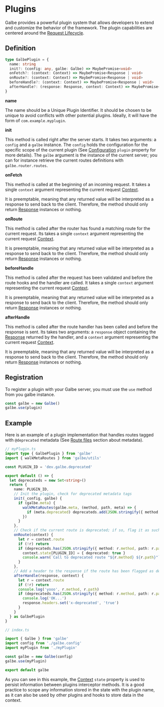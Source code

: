 # Plugins

Galbe provides a powerful plugin system that allows developers to extend and customize the behavior of the framework. The plugin capabilities are centered around the [Request Lifecycle](https://galbe.dev/documentation/lifecycle).

## Definition

```ts
type GalbePlugin = {
  name: string
  init?: (config: any, galbe: Galbe) => MaybePromise<void>
  onFetch?: (context: Context) => MaybePromise<Response | void>
  onRoute?: (context: Context) => MaybePromise<Response | void>
  beforeHandle?: (context: Context) => MaybePromise<Response | void>
  afterHandle?: (response: Response, context: Context) => MaybePromise<Response | void>
}
```

**name**

The name should be a Unique Plugin Identifier. It should be chosen to be unique to avoid conflicts with other potential plugins. Ideally, it will have the form of `com.example.myplugin`.

**init**

This method is called right after the server starts. It takes two arguments: a `config` and a `galbe` instance. The `config` holds the configuration for the specific scope of the current plugin (See [Configuration](getting-started.md#properties) `plugin` property for more details). The `galbe` argument is the instance of the current server; you can for instance retrieve the current routes definitions with `galbe.router.routes`.

**onFetch**

This method is called at the beginning of an incoming request. It takes a single `context` argument representing the current request [Context](context.md).

It is preemptable, meaning that any returned value will be interpreted as a response to send back to the client. Therefore, the method should only return [Response](https://developer.mozilla.org/en-US/docs/Web/API/Response) instances or nothing.

**onRoute**

This method is called after the router has found a matching route for the current request. Its takes a single `context` argument representing the current request [Context](context.md).

It is preemptable, meaning that any returned value will be interpreted as a response to send back to the client. Therefore, the method should only return [Response](https://developer.mozilla.org/en-US/docs/Web/API/Response) instances or nothing.

**beforeHandle**

This method is called after the request has been validated and before the route hooks and the handler are called. It takes a single `context` argument representing the current request [Context](context.md).

It is preemptable, meaning that any returned value will be interpreted as a response to send back to the client. Therefore, the method should only return [Response](https://developer.mozilla.org/en-US/docs/Web/API/Response) instances or nothing.

**afterHandle**

This method is called after the route handler has been called and before the response is sent. Its takes two arguments: a `response` object containing the [Response](https://developer.mozilla.org/en-US/docs/Web/API/Response) returned by the handler, and a `context` argument representing the current request [Context](context.md).

It is preemptable, meaning that any returned value will be interpreted as a response to send back to the client. Therefore, the method should only return [Response](https://developer.mozilla.org/en-US/docs/Web/API/Response) instances or nothing.

## Registration

To register a plugin with your Galbe server, you must use the `use` method from you galbe instance.

```js
const galbe = new Galbe()
galbe.use(plugin)
```

## Example

Here is an example of a plugin implementation that handles routes tagged with `@deprecated` metadata (See [Route files](routes.md#route-files) section about metadata).

```ts
// myPlugin.ts
import type { GalbePlugin } from 'galbe'
import { walkMetaRoutes } from 'galbe/utils'

const PLUGIN_ID = 'dev.galbe.deprecated'

export default () => {
  let deprecateds = new Set<string>()
  return {
    name: PLUGIN_ID,
    // Init the plugin, check for deprecated metadata tags
    init(_config, galbe) {
      if (galbe.meta) {
        walkMetaRoutes(galbe.meta, (method, path, meta) => {
          if (meta.deprecated) deprecateds.add(JSON.stringify({ method, path }))
        })
      }
    },
    // Check if the current route is deprecated; if so, flag it as such and log it
    onRoute(context) {
      let r = context.route
      if (!r) return
      if (deprecateds.has(JSON.stringify({ method: r.method, path: r.path }))) {
        context.state[PLUGIN_ID] = { deprecated: true }
        console.warn(`Call to deprecated route "${r.method} ${r.path}"`)
      }
    },
    // Add a header to the response if the route has been flagged as deprecated
    afterHandle(response, context) {
      let r = context.route
      if (!r) return
      console.log('yooo', r.method, r.path)
      if (deprecateds.has(JSON.stringify({ method: r.method, path: r.path }))) {
        console.log('OK...')
        response.headers.set('x-deprecated', 'true')
      }
    }
  } as GalbePlugin
}
```

```ts
// index.ts

import { Galbe } from 'galbe'
import config from './galbe.config'
import myPlugin from './myPlugin'

const galbe = new Galbe(config)
galbe.use(myPlugin)

export default galbe
```

As you can see in this example, the [Context](context.md#definition) `state` property is used to persist information between plugins interceptor methods. It is a good practice to scope any information stored in the state with the plugin name, as it can also be used by other plugins and hooks to store data in the context.
